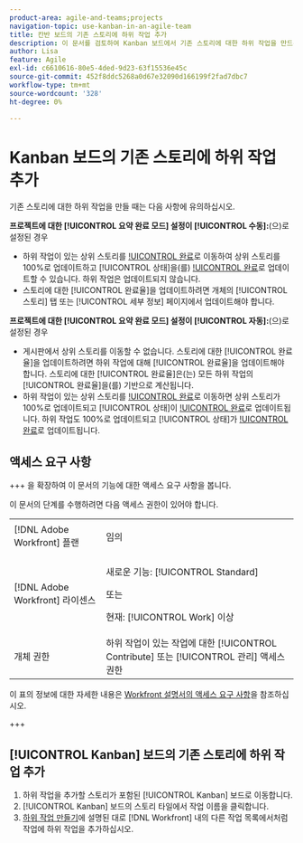 ```yaml
---
product-area: agile-and-teams;projects
navigation-topic: use-kanban-in-an-agile-team
title: 칸반 보드의 기존 스토리에 하위 작업 추가
description: 이 문서를 검토하여 Kanban 보드에서 기존 스토리에 대한 하위 작업을 만드는 방법을 알아보십시오.
author: Lisa
feature: Agile
exl-id: c6610616-80e5-4ded-9d23-63f15536e45c
source-git-commit: 452f8ddc5268a0d67e32090d166199f2fad7dbc7
workflow-type: tm+mt
source-wordcount: '328'
ht-degree: 0%

---
```


# Kanban 보드의 기존 스토리에 하위 작업 추가

기존 스토리에 대한 하위 작업을 만들 때는 다음 사항에 유의하십시오.

**프로젝트에 대한 [!UICONTROL 요약 완료 모드] 설정이 [!UICONTROL 수동]:**(으)로 설정된 경우

* 하위 작업이 있는 상위 스토리를 [!UICONTROL 완료](으)로 이동하여 상위 스토리를 100%로 업데이트하고 [!UICONTROL 상태]을(를) [!UICONTROL 완료](으)로 업데이트할 수 있습니다. 하위 작업은 업데이트되지 않습니다.
* 스토리에 대한 [!UICONTROL 완료율]을 업데이트하려면 개체의 [!UICONTROL 스토리] 탭 또는 [!UICONTROL 세부 정보] 페이지에서 업데이트해야 합니다.

**프로젝트에 대한 [!UICONTROL 요약 완료 모드] 설정이 [!UICONTROL 자동]:**(으)로 설정된 경우

* 게시판에서 상위 스토리를 이동할 수 없습니다. 스토리에 대한 [!UICONTROL 완료율]을 업데이트하려면 하위 작업에 대해 [!UICONTROL 완료율]을 업데이트해야 합니다. 스토리에 대한 [!UICONTROL 완료율]은(는) 모든 하위 작업의 [!UICONTROL 완료율]을(를) 기반으로 계산됩니다.
* 하위 작업이 있는 상위 스토리를 [!UICONTROL 완료](으)로 이동하면 상위 스토리가 100%로 업데이트되고 [!UICONTROL 상태]이 [!UICONTROL 완료](으)로 업데이트됩니다. 하위 작업도 100%로 업데이트되고 [!UICONTROL 상태]가 [!UICONTROL 완료](으)로 업데이트됩니다.

## 액세스 요구 사항

+++ 을 확장하여 이 문서의 기능에 대한 액세스 요구 사항을 봅니다.

이 문서의 단계를 수행하려면 다음 액세스 권한이 있어야 합니다.

<table style="table-layout:auto"> 
 <col> 
 </col> 
 <col> 
 </col> 
 <tbody> 
  <tr> 
   <td role="rowheader">[!DNL Adobe Workfront] 플랜</td> 
   <td> <p>임의</p> </td> 
  </tr> 
  <tr> 
   <td role="rowheader">[!DNL Adobe Workfront] 라이센스</td> 
   <td> <p>새로운 기능: [!UICONTROL Standard]</p> 
   또는
   <p>현재: [!UICONTROL Work] 이상</p> </td> 
  </tr>
  <tr> 
   <td role="rowheader">개체 권한</td> 
   <td>하위 작업이 있는 작업에 대한 [!UICONTROL Contribute] 또는 [!UICONTROL 관리] 액세스 권한</td> 
  </tr> 
 </tbody> 
</table>

이 표의 정보에 대한 자세한 내용은 [Workfront 설명서의 액세스 요구 사항](/help/quicksilver/administration-and-setup/add-users/access-levels-and-object-permissions/access-level-requirements-in-documentation.md)을 참조하십시오.

+++

## [!UICONTROL Kanban] 보드의 기존 스토리에 하위 작업 추가

1. 하위 작업을 추가할 스토리가 포함된 [!UICONTROL Kanban] 보드로 이동합니다.
1. [!UICONTROL Kanban] 보드의 스토리 타일에서 작업 이름을 클릭합니다.
1. [하위 작업 만들기](../../manage-work/tasks/create-tasks/create-subtasks.md)에 설명된 대로 [!DNL Workfront] 내의 다른 작업 목록에서처럼 작업에 하위 작업을 추가하십시오.
